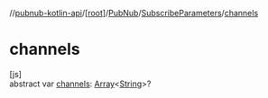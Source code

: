 //[pubnub-kotlin-api](../../../../index.md)/[[root]](../../index.md)/[PubNub](../index.md)/[SubscribeParameters](index.md)/[channels](channels.md)

# channels

[js]\
abstract var [channels](channels.md): [Array](https://kotlinlang.org/api/core/kotlin-stdlib/kotlin/-array/index.html)&lt;[String](https://kotlinlang.org/api/core/kotlin-stdlib/kotlin/-string/index.html)&gt;?
